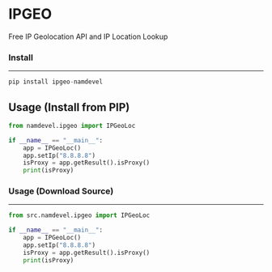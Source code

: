 # IPGEO
 Free IP Geolocation API and IP Location Lookup

### Install
---------
```python
pip install ipgeo-namdevel
```

Usage (Install from PIP)
---------
```python
from namdevel.ipgeo import IPGeoLoc

if __name__ == "__main__":
    app = IPGeoLoc()
    app.setIp("8.8.8.8")
    isProxy = app.getResult().isProxy()
    print(isProxy)

```

### Usage (Download Source)
---------
```python
from src.namdevel.ipgeo import IPGeoLoc

if __name__ == "__main__":
    app = IPGeoLoc()
    app.setIp("8.8.8.8")
    isProxy = app.getResult().isProxy()
    print(isProxy)

```
